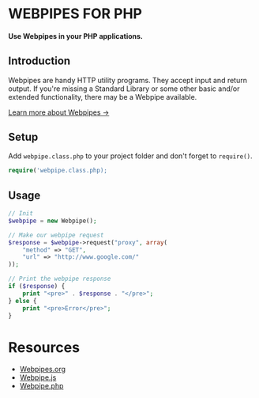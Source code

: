 # WEBPIPES FOR PHP

#### Use Webpipes in your PHP applications.

## Introduction

Webpipes are handy HTTP utility programs. They accept input and return output. If you're missing a Standard Library or some other basic and/or extended functionality, there may be a Webpipe available.

[Learn more about Webpipes &rarr;](http://www.webpipes.org/)

## Setup

Add `webpipe.class.php` to your project folder and don't forget to `require()`.

``` php
require('webpipe.class.php);
```

## Usage

``` php
// Init 
$webpipe = new Webpipe();

// Make our webpipe request
$response = $webpipe->request("proxy", array(
	"method" => "GET",
	"url" => "http://www.google.com/"
));

// Print the webpipe response
if ($response) {
	print "<pre>" . $response . "</pre>";
} else {
	print "<pre>Error</pre>";
}
```

# Resources

* [Webpipes.org](http://www.webpipes.org/)
* [Webpipe.js](http://www.dozierhudson.com/projects/webpipe.js/)
* [Webpipe.php](http://www.dozierhudson.com/projects/webpipe.php/)